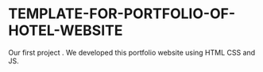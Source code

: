 # TEMPLATE-FOR-PORTFOLIO-OF-HOTEL-WEBSITE
Our first project . We developed this portfolio website using HTML CSS and JS.

